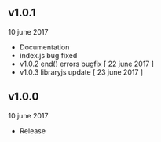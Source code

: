 ## v1.0.1
10 june 2017

* Documentation
* index.js bug fixed
* v1.0.2 end() errors bugfix [ 22 june 2017 ]
* v1.0.3 libraryjs update [ 23 june 2017 ]

## v1.0.0
10 june 2017

* Release